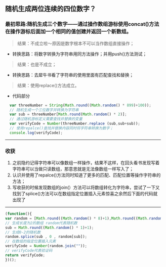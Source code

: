## 随机生成两位连续的四位数字？

### 最初思路:随机生成三个数字——通过操作数组游标使用concat()方法在操作游标后面加一个相同的值创建并返回一个新数组。
> 结果：不成立啦～原因是数字根本不可以当作数组直接操作； 
* 转换思路：将数字转换为字符串用同方法操作；并用push()方法测试；
> 结果：也是不成立；
* 转换思路：去犀牛书看了字符串的使用里面有匹配查找和替换；
> 结果：使用replace()方法成立。
* 代码部分
```javascript
  var threeNumber = String(Math.round((Math.random() * 899)+100));
  // 随机生成一个三位数字并转换为字符串
  var sub = threeNumber[Math.round(Math.random() * 2)];
  // 通过随机游标定义需要查找并替换的变量
  var verifyCode = Number(threeNumber.replace (sub,sub+sub));
  // 使用repalce()查找并替换内容同时将字符串转换为数字；
  console.log(verifyCode);
```
* * *
### 收获
1. 之前隐约记得字符串可以像数组一样操作，结果不这样，在回头看书发现写着字符串可以当做只读数组，那意思就是无法像数组一样写入了；
2. 认识并使用了repalce()方法同时知道了更多的匹配、匹配位置等操作字符串的方法；
3. 写收获的时候发现数组的join(）方法可以将数组转化为字符串，尝试了一下又找到了splice()方法可以在数组指定位置插入元素惊喜之余然后下面的代码就出现了
* * *

```javascript
(function(){
var random = [Math.round((Math.random() * 8)+1),Math.round((Math.random() * 8)+1),Math.round((Math.random() * 8)+1)];
// 生成长度为2的数组 random代表随机数
sub = Math.round((Math.random() * 1)+1);
// 生成0-2的随机数
random.splice(sub , 0 , random[sub]);
// 在数组的指定位置插入元素
verifyCode = Number(random.join(""));
// verifyCode代表验证码
return verifyCode;
})(); 
```
